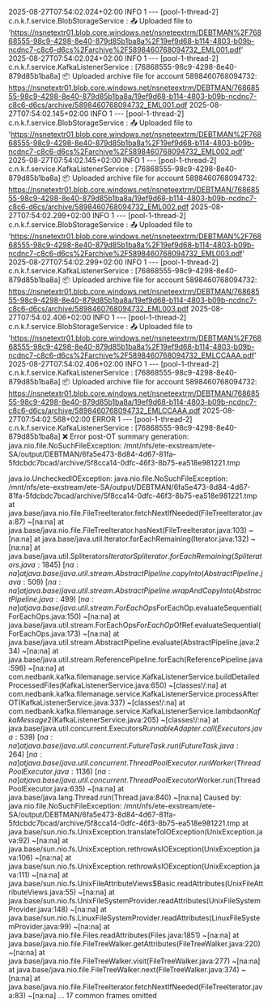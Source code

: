 2025-08-27T07:54:02.024+02:00  INFO 1 --- [pool-1-thread-2] c.n.k.f.service.BlobStorageService       : 📤 Uploaded file to 'https://nsnetextr01.blob.core.windows.net/nsneteextrm/DEBTMAN%2F76868555-98c9-4298-8e40-879d85b1ba8a%2F19ef9d68-b114-4803-b09b-ncdnc7-c8c6-d6cs%2Farchive%2F5898460768094732_EML001.pdf'
2025-08-27T07:54:02.024+02:00  INFO 1 --- [pool-1-thread-2] c.n.k.f.service.KafkaListenerService     : [76868555-98c9-4298-8e40-879d85b1ba8a] 📦 Uploaded archive file for account 5898460768094732: https://nsnetextr01.blob.core.windows.net/nsneteextrm/DEBTMAN/76868555-98c9-4298-8e40-879d85b1ba8a/19ef9d68-b114-4803-b09b-ncdnc7-c8c6-d6cs/archive/5898460768094732_EML001.pdf
2025-08-27T07:54:02.145+02:00  INFO 1 --- [pool-1-thread-2] c.n.k.f.service.BlobStorageService       : 📤 Uploaded file to 'https://nsnetextr01.blob.core.windows.net/nsneteextrm/DEBTMAN%2F76868555-98c9-4298-8e40-879d85b1ba8a%2F19ef9d68-b114-4803-b09b-ncdnc7-c8c6-d6cs%2Farchive%2F5898460768094732_EML002.pdf'
2025-08-27T07:54:02.145+02:00  INFO 1 --- [pool-1-thread-2] c.n.k.f.service.KafkaListenerService     : [76868555-98c9-4298-8e40-879d85b1ba8a] 📦 Uploaded archive file for account 5898460768094732: https://nsnetextr01.blob.core.windows.net/nsneteextrm/DEBTMAN/76868555-98c9-4298-8e40-879d85b1ba8a/19ef9d68-b114-4803-b09b-ncdnc7-c8c6-d6cs/archive/5898460768094732_EML002.pdf
2025-08-27T07:54:02.299+02:00  INFO 1 --- [pool-1-thread-2] c.n.k.f.service.BlobStorageService       : 📤 Uploaded file to 'https://nsnetextr01.blob.core.windows.net/nsneteextrm/DEBTMAN%2F76868555-98c9-4298-8e40-879d85b1ba8a%2F19ef9d68-b114-4803-b09b-ncdnc7-c8c6-d6cs%2Farchive%2F5898460768094732_EML003.pdf'
2025-08-27T07:54:02.299+02:00  INFO 1 --- [pool-1-thread-2] c.n.k.f.service.KafkaListenerService     : [76868555-98c9-4298-8e40-879d85b1ba8a] 📦 Uploaded archive file for account 5898460768094732: https://nsnetextr01.blob.core.windows.net/nsneteextrm/DEBTMAN/76868555-98c9-4298-8e40-879d85b1ba8a/19ef9d68-b114-4803-b09b-ncdnc7-c8c6-d6cs/archive/5898460768094732_EML003.pdf
2025-08-27T07:54:02.406+02:00  INFO 1 --- [pool-1-thread-2] c.n.k.f.service.BlobStorageService       : 📤 Uploaded file to 'https://nsnetextr01.blob.core.windows.net/nsneteextrm/DEBTMAN%2F76868555-98c9-4298-8e40-879d85b1ba8a%2F19ef9d68-b114-4803-b09b-ncdnc7-c8c6-d6cs%2Farchive%2F5898460768094732_EMLCCAAA.pdf'
2025-08-27T07:54:02.406+02:00  INFO 1 --- [pool-1-thread-2] c.n.k.f.service.KafkaListenerService     : [76868555-98c9-4298-8e40-879d85b1ba8a] 📦 Uploaded archive file for account 5898460768094732: https://nsnetextr01.blob.core.windows.net/nsneteextrm/DEBTMAN/76868555-98c9-4298-8e40-879d85b1ba8a/19ef9d68-b114-4803-b09b-ncdnc7-c8c6-d6cs/archive/5898460768094732_EMLCCAAA.pdf
2025-08-27T07:54:02.568+02:00 ERROR 1 --- [pool-1-thread-2] c.n.k.f.service.KafkaListenerService     : [76868555-98c9-4298-8e40-879d85b1ba8a] ❌ Error post-OT summary generation: java.nio.file.NoSuchFileException: /mnt/nfs/ete-exstream/ete-SA/output/DEBTMAN/6fa5e473-8d84-4d67-81fa-5fdcbdc7bcad/archive/5f8cca14-0dfc-46f3-8b75-ea518e981221.tmp

java.io.UncheckedIOException: java.nio.file.NoSuchFileException: /mnt/nfs/ete-exstream/ete-SA/output/DEBTMAN/6fa5e473-8d84-4d67-81fa-5fdcbdc7bcad/archive/5f8cca14-0dfc-46f3-8b75-ea518e981221.tmp
	at java.base/java.nio.file.FileTreeIterator.fetchNextIfNeeded(FileTreeIterator.java:87) ~[na:na]
	at java.base/java.nio.file.FileTreeIterator.hasNext(FileTreeIterator.java:103) ~[na:na]
	at java.base/java.util.Iterator.forEachRemaining(Iterator.java:132) ~[na:na]
	at java.base/java.util.Spliterators$IteratorSpliterator.forEachRemaining(Spliterators.java:1845) ~[na:na]
	at java.base/java.util.stream.AbstractPipeline.copyInto(AbstractPipeline.java:509) ~[na:na]
	at java.base/java.util.stream.AbstractPipeline.wrapAndCopyInto(AbstractPipeline.java:499) ~[na:na]
	at java.base/java.util.stream.ForEachOps$ForEachOp.evaluateSequential(ForEachOps.java:150) ~[na:na]
	at java.base/java.util.stream.ForEachOps$ForEachOp$OfRef.evaluateSequential(ForEachOps.java:173) ~[na:na]
	at java.base/java.util.stream.AbstractPipeline.evaluate(AbstractPipeline.java:234) ~[na:na]
	at java.base/java.util.stream.ReferencePipeline.forEach(ReferencePipeline.java:596) ~[na:na]
	at com.nedbank.kafka.filemanage.service.KafkaListenerService.buildDetailedProcessedFiles(KafkaListenerService.java:650) ~[classes!/:na]
	at com.nedbank.kafka.filemanage.service.KafkaListenerService.processAfterOT(KafkaListenerService.java:337) ~[classes!/:na]
	at com.nedbank.kafka.filemanage.service.KafkaListenerService.lambda$onKafkaMessage$2(KafkaListenerService.java:205) ~[classes!/:na]
	at java.base/java.util.concurrent.Executors$RunnableAdapter.call(Executors.java:539) ~[na:na]
	at java.base/java.util.concurrent.FutureTask.run(FutureTask.java:264) ~[na:na]
	at java.base/java.util.concurrent.ThreadPoolExecutor.runWorker(ThreadPoolExecutor.java:1136) ~[na:na]
	at java.base/java.util.concurrent.ThreadPoolExecutor$Worker.run(ThreadPoolExecutor.java:635) ~[na:na]
	at java.base/java.lang.Thread.run(Thread.java:840) ~[na:na]
Caused by: java.nio.file.NoSuchFileException: /mnt/nfs/ete-exstream/ete-SA/output/DEBTMAN/6fa5e473-8d84-4d67-81fa-5fdcbdc7bcad/archive/5f8cca14-0dfc-46f3-8b75-ea518e981221.tmp
	at java.base/sun.nio.fs.UnixException.translateToIOException(UnixException.java:92) ~[na:na]
	at java.base/sun.nio.fs.UnixException.rethrowAsIOException(UnixException.java:106) ~[na:na]
	at java.base/sun.nio.fs.UnixException.rethrowAsIOException(UnixException.java:111) ~[na:na]
	at java.base/sun.nio.fs.UnixFileAttributeViews$Basic.readAttributes(UnixFileAttributeViews.java:55) ~[na:na]
	at java.base/sun.nio.fs.UnixFileSystemProvider.readAttributes(UnixFileSystemProvider.java:148) ~[na:na]
	at java.base/sun.nio.fs.LinuxFileSystemProvider.readAttributes(LinuxFileSystemProvider.java:99) ~[na:na]
	at java.base/java.nio.file.Files.readAttributes(Files.java:1851) ~[na:na]
	at java.base/java.nio.file.FileTreeWalker.getAttributes(FileTreeWalker.java:220) ~[na:na]
	at java.base/java.nio.file.FileTreeWalker.visit(FileTreeWalker.java:277) ~[na:na]
	at java.base/java.nio.file.FileTreeWalker.next(FileTreeWalker.java:374) ~[na:na]
	at java.base/java.nio.file.FileTreeIterator.fetchNextIfNeeded(FileTreeIterator.java:83) ~[na:na]
	... 17 common frames omitted
